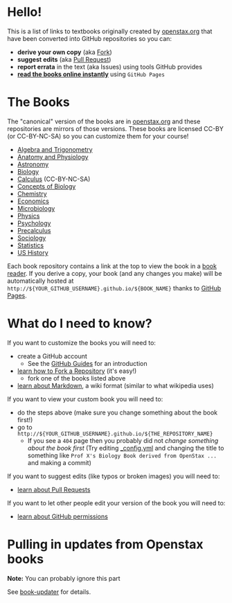 # Hello!

This is a list of links to textbooks originally created by [openstax.org](http://openstax.org) that have been converted into GitHub repositories so you can:

- **derive your own copy** (aka [Fork](https://help.github.com/articles/fork-a-repo/))
- **suggest edits** (aka [Pull Request](https://help.github.com/articles/proposing-changes-to-a-project-with-pull-requests/))
- **report errata** in the text (aka Issues) using tools GitHub provides
- **[read the books online instantly](http://philschatz.com/books/)** using `GitHub Pages`

# The Books

The "canonical" version of the books are in [openstax.org](http://openstax.org) and these repositories are mirrors of those versions. These books are licensed CC-BY (or CC-BY-NC-SA) so you can customize them for your course!

- [Algebra and Trigonometry](https://github.com/philschatz/algebra-trigonometry-book)
- [Anatomy and Physiology](https://github.com/philschatz/anatomy-book)
- [Astronomy](https://github.com/philschatz/astronomy-book)
- [Biology](https://github.com/philschatz/biology-book)
- [Calculus](https://github.com/philschatz/calculus-book) (CC-BY-NC-SA)
- [Concepts of Biology](https://github.com/philschatz/biology-concepts-book)
- [Chemistry](https://github.com/philschatz/chemistry-book)
- [Economics](https://github.com/philschatz/economics-book)
- [Microbiology](https://github.com/philschatz/microbiology-book)
- [Physics](https://github.com/philschatz/physics-book)
- [Psychology](https://github.com/philschatz/psychology-book)
- [Precalculus](https://github.com/philschatz/precalculus-book)
- [Sociology](https://github.com/philschatz/sociology-book)
- [Statistics](https://github.com/philschatz/statistics-book)
- [US History](https://github.com/philschatz/us-history-book)

Each book repository contains a link at the top to view the book in a [book reader](http://philschatz.com/books). If you derive a copy, your book (and any changes you make) will be automatically hosted at `http://${YOUR_GITHUB_USERNAME}.github.io/${BOOK_NAME}` thanks to [GitHub Pages](https://pages.github.com/).

# What do I need to know?

If you want to customize the books you will need to:

- create a GitHub account
  - See the [GitHub Guides](https://guides.github.com/) for an introduction
- [learn how to Fork a Repository](https://guides.github.com/activities/forking/) (it's easy!)
  - fork one of the books listed above
- [learn about Markdown](https://guides.github.com/features/mastering-markdown/), a wiki format (similar to what wikipedia uses)

If you want to view your custom book you will need to:

- do the steps above (make sure you change something about the book first!)
- go to `http://${YOUR_GITHUB_USERNAME}.github.io/${THE_REPOSITORY_NAME}`
  - If you see a `404` page then you probably did not _change something about the book first_ (Try editing [_config.yml](./config.yml) and changing the title to something like `Prof X's Biology Book derived from OpenStax ...` and making a commit)

If you want to suggest edits (like typos or broken images) you will need to:

- [learn about Pull Requests](https://help.github.com/articles/proposing-changes-to-a-project-with-pull-requests/)

If you want to let other people edit your version of the book you will need to:

- [learn about GitHub permissions](https://help.github.com/articles/permission-levels-for-a-user-account-repository/)


# Pulling in updates from Openstax books

**Note:** You can probably ignore this part

See [book-updater](https://github.com/philschatz/book-updater) for details.
